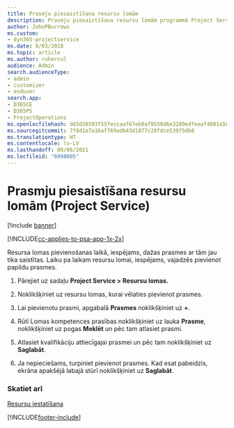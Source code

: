 ```yaml
---
title: Prasmju piesaistīšana resursu lomām
description: Prasmju piesaistīšana resursu lomām programmā Project Service
author: JohnPBurrows
ms.custom:
- dyn365-projectservice
ms.date: 8/03/2018
ms.topic: article
ms.author: ruhercul
audience: Admin
search.audienceType:
- admin
- customizer
- enduser
search.app:
- D365CE
- D365PS
- ProjectOperations
ms.openlocfilehash: dd3d20593f55feccaaf67eb0af9550d6e3289edfeeaf4001a56fd39dbb1e3c07
ms.sourcegitcommit: 7f8d1e7a16af769adb43d1877c28fdce53975db8
ms.translationtype: HT
ms.contentlocale: lv-LV
ms.lasthandoff: 08/06/2021
ms.locfileid: "6998605"
---
```

# <a name="associate-skills-with-resource-roles-project-service"></a>Prasmju piesaistīšana resursu lomām (Project Service)

[!include [banner](../includes/psa-now-project-operations.md)]

[!INCLUDE[cc-applies-to-psa-app-1x-2x](../includes/cc-applies-to-psa-app-1x-2x.md)]

Resursa lomas pievienošanas laikā, iespējams, dažas prasmes ar tām jau tika saistītas. Laiku pa laikam resursu lomai, iespējams, vajadzēs pievienot papildu prasmes.  
  
1.  Pārejiet uz sadaļu **Project Service > Resursu lomas.**  
  
2.  Noklikšķiniet uz resursu lomas, kurai vēlaties pievienot prasmes.  
  
3.  Lai pievienotu prasmi, apgabalā **Prasmes** noklikšķiniet uz **+**.  
  
4.  Rūtī Lomas kompetences prasības noklikšķiniet uz lauka **Prasme**, noklikšķiniet uz pogas **Meklēt** un pēc tam atlasiet prasmi.  
  
5.  Atlasiet kvalifikāciju attiecīgajai prasmei un pēc tam noklikšķiniet uz **Saglabāt**.  
  
6.  Ja nepieciešams, turpiniet pievienot prasmes. Kad esat pabeidzis, ekrāna apakšējā labajā stūrī noklikšķiniet uz **Saglabāt**.  
  
### <a name="see-also"></a>Skatiet arī  
 [Resursu iestatīšana](../psa/set-up-resources.md)


[!INCLUDE[footer-include](../includes/footer-banner.md)]